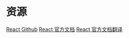# 资源

[React Github](https://github.com/facebook/react)
[React 官方文档](https://facebook.github.io/react/)
[React 官方文档翻译](https://doc.react-china.org/react/docs/hello-world.html)
